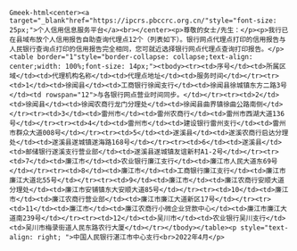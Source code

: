 `Gmeek-html<center><a target="_blank"href="https://ipcrs.pbccrc.org.cn/"style="font-size: 25px;">个人信用信息服务平台</a><br></center><p>尊敬的女士/先生：</p><p>我行已在县域布放个人信用报告自助查询代理点12个（列表如下）。银行网点代理点打印的信用报告与人民银行查询点打印的信用报告完全相同，您可就近选择银行网点代理点查询打印报告。</p><table border="1"style="border-collapse: collapse;text-align: center;width: 100%;font-size: 14px;"><tbody><tr><td>序号</td><td>所属区域</td><td>代理机构名称</td><td>代理点地址</td><td>服务时间</td></tr><tr><td>1</td><td>徐闻县</td><td>工商银行徐闻支行</td><td>徐闻县徐城镇东方二路3号</td><td rowspan="12">与各银行网点营业时间同步。</td></tr><tr><td>2</td><td>徐闻县</td><td>徐闻农商行龙门分理处</td><td>徐闻县曲界镇徐曲公路南侧</td></tr><tr><td>3</td><td>雷州市</td><td>雷州农商行</td><td>雷州市西湖大道136号</td></tr><tr><td>4</td><td>雷州市</td><td>建设银行雷州支行</td><td>雷州市群众大道008号</td></tr><tr><td>5</td><td>遂溪县</td><td>遂溪农商行启达分理处</td><td>遂溪县遂城镇遂海路168号</td></tr><tr><td>6</td><td>遂溪县</td><td>邮储银行遂溪支行营业部</td><td>遂溪县遂城镇友谊新村A1-2号</td></tr><tr><td>7</td><td>廉江市</td><td>农业银行廉江支行</td><td>廉江市人民大道东69号</td></tr><tr><td>8</td><td>廉江市</td><td>工商银行廉江支行</td><td>廉江市廉江大道北55号</td></tr><tr><td>9</td><td>廉江市</td><td>廉江农商行安顺大道分理处</td><td>廉江市安铺镇东大安顺大道85号</td></tr><tr><td>10</td><td>廉江市</td><td>廉江农商行营业部</td><td>廉江市廉江大道新区17号</td></tr><tr><td>11</td><td>廉江市</td><td>廉江农商行小微企业贷款中心</td><td>廉江市廉江大道南239号</td></tr><tr><td>12</td><td>吴川市</td><td>农业银行吴川支行</td><td>吴川市梅录街道人民东路农行大厦</td></tr></tbody></table><p style="text-align: right; ">中国人民银行湛江市中心支行<br>2022年4月</p>`